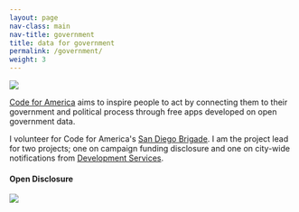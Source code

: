 ```yaml
---
layout: page
nav-class: main
nav-title: government
title: data for government
permalink: /government/
weight: 3
---
```


<img class="col one right" src="{{ '/img/logos/cfa.png' | prepend:site.baseurl }}">

<p>
  <a class="title" href="http://www.codeforamerica.org/">Code for America</a> aims to inspire people to act by connecting them to their government and political process through free apps developed on open government data.
</p>

<p>
  I volunteer for Code for America's <a href="http://www.opensandiego.org/">San Diego Brigade</a>. I am the project lead for two projects; one on campaign funding disclosure and one on city-wide  notifications from <a href="http://www.sandiego.gov/development-services/">Development Services</a>.
</p>

<a name="opendisclosure"></a>
<h4>Open Disclosure</h4>

<img class="col one right" src="{{ '/img/logos/opendisclosure.png' | prepend:site.baseurl }}">

<p>
</p>
